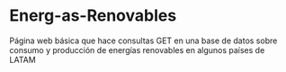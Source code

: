 # Energ-as-Renovables
Página web básica que hace consultas GET en una base de datos sobre consumo y producción de energías renovables en algunos países de LATAM 

